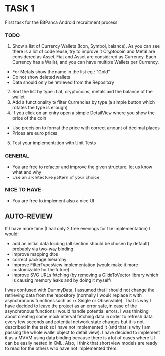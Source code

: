 # TASK 1
First task for the BitPanda Android recruitment process

### TODO

1. Show a list of Currency Wallets (Icon, Symbol, balance). As you can see there is a lot of code reuse, 
try to improve it Cryptocoin and Metal are considered as Asset, Fiat and Asset are considered as Currency. 
Each Currency has a Wallet, and you can have multiple Wallets per Currency. 
- For Metals show the name in the list eg.: "Gold" 
- Do not show deleted wallets
- Data should only be retrieved from the Repository

2. Sort the list by type : fiat, cryptocoins, metals and the balance of the wallet
3. Add a functionality to filter Currencies by type (a simple button which rotates the type is enough)
4. If you click on an entry open a simple DetailView where you show the price of the coin
- Use precision to format the price with correct amount of decimal places
- Prices are euro prices

5. Test your implementation with Unit Tests


### GENERAL

* You are free to refactor and improve the given structure. let us know what and why
* Use an architecture pattern of your choice

### NICE TO HAVE 
* You are free to implement also a nice UI 

## AUTO-REVIEW

If I have more time (I had only 2 free evenings for the implementation) I would:

- add an initial data loading (all section should be chosen by default) probably via two-way binding
- improve mapping dtos
- correct package hierarchy
- improve FilterTypesView implementation (would make it more customizable for the future)
- improve SVG URLs fetching (by removing a GlideToVector library which is causing memory leaks and by doing it myself)

I was confused with DummyData, I assumed that I should not change the retrieving data from the repository 
(normally I would replace it with asynchronous functions such as rx Single or Observable). That is why
I have decided to leave the project as an error safe, in case of the asynchronous functions I would handle
potential errors. I was thinking about creating some mock interval fetching data in order to refresh data every few seconds
and potential network state changes but it is not described in the task so I have not implemented it (and that
is why I am passing the whole wallet object to detail view).
I have decided to implement it as a MVVM using data binding because there is a lot of cases where UI can be
easily nested in XML. Also, I think that short view models are ready to read for the others who have not implemented them.





